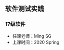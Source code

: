 <!--
 * @Author: Lili Liang
 * @Date: 2024-03-31 21:21:07
 * @LastEditors: Lili Liang
 * @LastEditTime: 2024-03-31 23:58:44
 * @Description: Please set description
-->
## 软件测试实践
### 17级软件
- 任课老师：Ming SG
- 上课时间：2020 Spring
